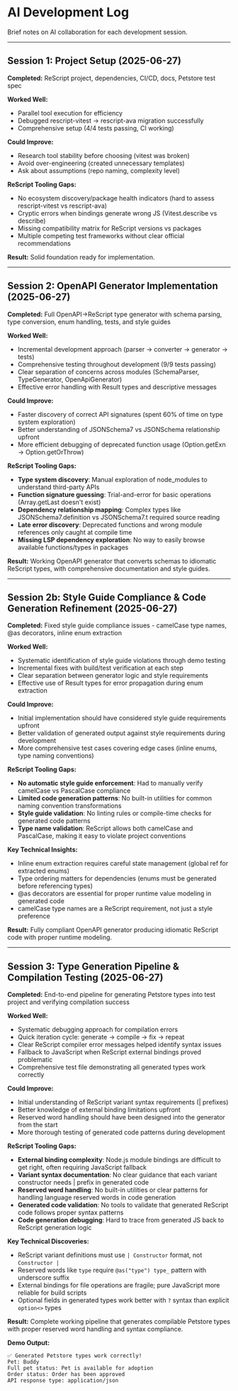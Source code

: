 # AI Development Log

Brief notes on AI collaboration for each development session.

---

## Session 1: Project Setup (2025-06-27)

**Completed:** ReScript project, dependencies, CI/CD, docs, Petstore test spec

**Worked Well:**

- Parallel tool execution for efficiency
- Debugged rescript-vitest → rescript-ava migration successfully
- Comprehensive setup (4/4 tests passing, CI working)

**Could Improve:**

- Research tool stability before choosing (vitest was broken)
- Avoid over-engineering (created unnecessary templates)
- Ask about assumptions (repo naming, complexity level)

**ReScript Tooling Gaps:**

- No ecosystem discovery/package health indicators (hard to assess rescript-vitest vs rescript-ava)
- Cryptic errors when bindings generate wrong JS (Vitest.describe vs describe)
- Missing compatibility matrix for ReScript versions vs packages
- Multiple competing test frameworks without clear official recommendations

**Result:** Solid foundation ready for implementation.

---

## Session 2: OpenAPI Generator Implementation (2025-06-27)

**Completed:** Full OpenAPI→ReScript type generator with schema parsing, type conversion, enum handling, tests, and style guides

**Worked Well:**

- Incremental development approach (parser → converter → generator → tests)
- Comprehensive testing throughout development (9/9 tests passing)
- Clear separation of concerns across modules (SchemaParser, TypeGenerator, OpenApiGenerator)
- Effective error handling with Result types and descriptive messages

**Could Improve:**

- Faster discovery of correct API signatures (spent 60% of time on type system exploration)
- Better understanding of JSONSchema7 vs JSONSchema relationship upfront
- More efficient debugging of deprecated function usage (Option.getExn → Option.getOrThrow)

**ReScript Tooling Gaps:**

- **Type system discovery**: Manual exploration of node_modules to understand third-party APIs
- **Function signature guessing**: Trial-and-error for basic operations (Array.getLast doesn't exist)
- **Dependency relationship mapping**: Complex types like JSONSchema7.definition vs JSONSchema7.t required source reading
- **Late error discovery**: Deprecated functions and wrong module references only caught at compile time
- **Missing LSP dependency exploration**: No way to easily browse available functions/types in packages

**Result:** Working OpenAPI generator that converts schemas to idiomatic ReScript types, with comprehensive documentation and style guides.

---

## Session 2b: Style Guide Compliance & Code Generation Refinement (2025-06-27)

**Completed:** Fixed style guide compliance issues - camelCase type names, @as decorators, inline enum extraction

**Worked Well:**

- Systematic identification of style guide violations through demo testing
- Incremental fixes with build/test verification at each step
- Clear separation between generator logic and style requirements
- Effective use of Result types for error propagation during enum extraction

**Could Improve:**

- Initial implementation should have considered style guide requirements upfront
- Better validation of generated output against style requirements during development
- More comprehensive test cases covering edge cases (inline enums, type naming conventions)

**ReScript Tooling Gaps:**

- **No automatic style guide enforcement**: Had to manually verify camelCase vs PascalCase compliance
- **Limited code generation patterns**: No built-in utilities for common naming convention transformations
- **Style guide validation**: No linting rules or compile-time checks for generated code patterns
- **Type name validation**: ReScript allows both camelCase and PascalCase, making it easy to violate project conventions

**Key Technical Insights:**

- Inline enum extraction requires careful state management (global ref for extracted enums)
- Type ordering matters for dependencies (enums must be generated before referencing types)
- @as decorators are essential for proper runtime value modeling in generated code
- camelCase type names are a ReScript requirement, not just a style preference

**Result:** Fully compliant OpenAPI generator producing idiomatic ReScript code with proper runtime modeling.

---

## Session 3: Type Generation Pipeline & Compilation Testing (2025-06-27)

**Completed:** End-to-end pipeline for generating Petstore types into test project and verifying compilation success

**Worked Well:**

- Systematic debugging approach for compilation errors
- Quick iteration cycle: generate → compile → fix → repeat
- Clear ReScript compiler error messages helped identify syntax issues
- Fallback to JavaScript when ReScript external bindings proved problematic
- Comprehensive test file demonstrating all generated types work correctly

**Could Improve:**

- Initial understanding of ReScript variant syntax requirements (| prefixes)
- Better knowledge of external binding limitations upfront
- Reserved word handling should have been designed into the generator from the start
- More thorough testing of generated code patterns during development

**ReScript Tooling Gaps:**

- **External binding complexity**: Node.js module bindings are difficult to get right, often requiring JavaScript fallback
- **Variant syntax documentation**: No clear guidance that each variant constructor needs | prefix in generated code
- **Reserved word handling**: No built-in utilities or clear patterns for handling language reserved words in code generation
- **Generated code validation**: No tools to validate that generated ReScript code follows proper syntax patterns
- **Code generation debugging**: Hard to trace from generated JS back to ReScript generation logic

**Key Technical Discoveries:**

- ReScript variant definitions must use `| Constructor` format, not `Constructor |`
- Reserved words like `type` require `@as("type") type_` pattern with underscore suffix
- External bindings for file operations are fragile; pure JavaScript more reliable for build scripts
- Optional fields in generated types work better with `?` syntax than explicit `option<>` types

**Result:** Complete working pipeline that generates compilable Petstore types with proper reserved word handling and syntax compliance.

**Demo Output:**

```
✅ Generated Petstore types work correctly!
Pet: Buddy
Full pet status: Pet is available for adoption
Order status: Order has been approved
API response type: application/json
```

